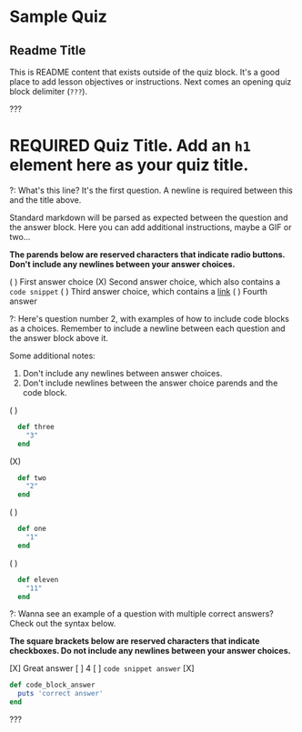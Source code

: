 # Sample Quiz

## Readme Title

This is README content that exists outside of the quiz block. It's a good place to add lesson objectives or instructions. Next comes an opening quiz block delimiter (`???`).

???

# REQUIRED Quiz Title. Add an `h1` element here as your quiz title.

?: What's this line? It's the first question. A newline is required between this and the title above.

Standard markdown will be parsed as expected between the question and the answer block. Here you can add additional instructions, maybe a GIF or two...

__The parends below are reserved characters that indicate radio buttons. Don't include any newlines between your answer choices.__

( ) First answer choice
(X) Second answer choice, which also contains a `code snippet`
( ) Third answer choice, which contains a [link](https://github.com/flatiron-labs/learn.co-CommonMark/edit/master/sample_quiz.md)
( ) Fourth answer

?: Here's question number 2, with examples of how to include code blocks as a choices. Remember to include a newline between each question and the answer block above it.

Some additional notes: 
  1. Don't include any newlines between answer choices.
  2. Don't include newlines between the answer choice parends and the code block.

( )
```ruby
  def three
    "3"
  end
```
(X)
```ruby
  def two
    "2"
  end
```
( )
```ruby
  def one
    "1"
  end
```
( )
```ruby
  def eleven
    "11"
  end
```

?: Wanna see an example of a question with multiple correct answers? Check out the syntax below.

__The square brackets below are reserved characters that indicate checkboxes. Do not include any newlines between your answer choices.__

[X] Great answer
[ ] 4
[ ] `code snippet answer`
[X]
```ruby
def code_block_answer
  puts 'correct answer'
end
```

???
